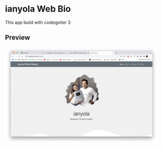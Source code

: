 # ianyola Web Bio
This app build with codeigniter 3

## Preview
![alt text](https://github.com/ianfebi01/ianyola/blob/main//Preview/home.png?raw=false)
